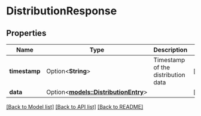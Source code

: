 # DistributionResponse

## Properties

Name | Type | Description | Notes
------------ | ------------- | ------------- | -------------
**timestamp** | Option<**String**> | Timestamp of the distribution data | [optional]
**data** | Option<[**models::DistributionEntry**](DistributionEntry.md)> |  | [optional]

[[Back to Model list]](../README.md#documentation-for-models) [[Back to API list]](../README.md#documentation-for-api-endpoints) [[Back to README]](../README.md)


